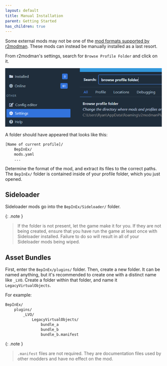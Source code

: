 ```yaml
---
layout: default
title: Manual Installation
parent: Getting Started
has_children: true
---
```


Some external mods may not be one of the [mod formats supported by r2modman](importing.md#supported-formats). These mods
can instead be manually installed as a last resort.

From r2modman's settings, search for `Browse Profile Folder` and click on it.

![browse profile folder](../images/r2modman/settings/browse_profile_folder.png)

A folder should have appeared that looks like this:

```text
[Name of current profile]/
    BepInEx/
    mods.yaml
    ...
```

Determine the format of the mod, and extract its files to the correct paths. The `BepInEx/` folder is contained inside
of your profile folder, which you just opened.

## Sideloader

Sideloader mods go into the `BepInEx/Sideloader/` folder.

{: .note }
> If the folder is not present, let the game make it for you. If they are not being created, ensure that you have run the game at least once with Sideloader installed. Failure to do so will result in all of your Sideloader mods being wiped.

## Asset Bundles

First, enter the `BepInEx/plugins/` folder. Then, create a new folder. It can be named anything, but it's recommended to
create one with a distinct name like `_LVO`. Create a folder within that folder, and name it `LegacyVirtualObjects`.

For example:

```text
BepInEx/
    plugins/
        _LVO/
            LegacyVirtualObjects/
                bundle_a
                bundle_b
                bundle_b.manifest
```

{: .note }
> `.manifest` files are not required. They are documentation files used by other modders and have no effect on the mod.
